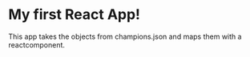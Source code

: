 # My first React App!

This app takes the objects from champions.json and maps them with a reactcomponent.
 

